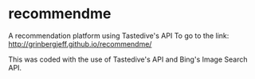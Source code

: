 # recommendme
A recommendation platform using Tastedive's API
To go to the link:
http://grinbergjeff.github.io/recommendme/

This was coded with the use of Tastedive's API and Bing's Image Search API. 

